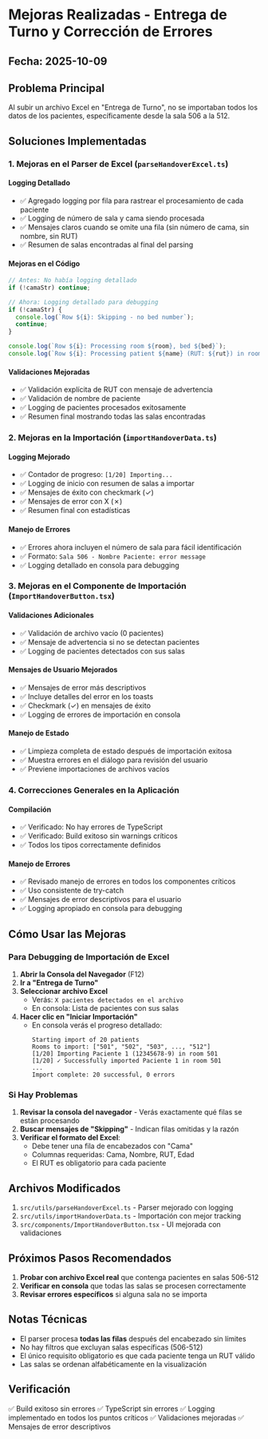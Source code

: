 # Mejoras Realizadas - Entrega de Turno y Corrección de Errores

## Fecha: 2025-10-09

## Problema Principal
Al subir un archivo Excel en "Entrega de Turno", no se importaban todos los datos de los pacientes, específicamente desde la sala 506 a la 512.

## Soluciones Implementadas

### 1. Mejoras en el Parser de Excel (`parseHandoverExcel.ts`)

#### Logging Detallado
- ✅ Agregado logging por fila para rastrear el procesamiento de cada paciente
- ✅ Logging de número de sala y cama siendo procesada
- ✅ Mensajes claros cuando se omite una fila (sin número de cama, sin nombre, sin RUT)
- ✅ Resumen de salas encontradas al final del parsing

#### Mejoras en el Código
```typescript
// Antes: No había logging detallado
if (!camaStr) continue;

// Ahora: Logging detallado para debugging
if (!camaStr) {
  console.log(`Row ${i}: Skipping - no bed number`);
  continue;
}

console.log(`Row ${i}: Processing room ${room}, bed ${bed}`);
console.log(`Row ${i}: Processing patient ${name} (RUT: ${rut}) in room ${room}`);
```

#### Validaciones Mejoradas
- ✅ Validación explícita de RUT con mensaje de advertencia
- ✅ Validación de nombre de paciente
- ✅ Logging de pacientes procesados exitosamente
- ✅ Resumen final mostrando todas las salas encontradas

### 2. Mejoras en la Importación (`importHandoverData.ts`)

#### Logging Mejorado
- ✅ Contador de progreso: `[1/20] Importing...`
- ✅ Logging de inicio con resumen de salas a importar
- ✅ Mensajes de éxito con checkmark (✓)
- ✅ Mensajes de error con X (✗)
- ✅ Resumen final con estadísticas

#### Manejo de Errores
- ✅ Errores ahora incluyen el número de sala para fácil identificación
- ✅ Formato: `Sala 506 - Nombre Paciente: error message`
- ✅ Logging detallado en consola para debugging

### 3. Mejoras en el Componente de Importación (`ImportHandoverButton.tsx`)

#### Validaciones Adicionales
- ✅ Validación de archivo vacío (0 pacientes)
- ✅ Mensaje de advertencia si no se detectan pacientes
- ✅ Logging de pacientes detectados con sus salas

#### Mensajes de Usuario Mejorados
- ✅ Mensajes de error más descriptivos
- ✅ Incluye detalles del error en los toasts
- ✅ Checkmark (✓) en mensajes de éxito
- ✅ Logging de errores de importación en consola

#### Manejo de Estado
- ✅ Limpieza completa de estado después de importación exitosa
- ✅ Muestra errores en el diálogo para revisión del usuario
- ✅ Previene importaciones de archivos vacíos

### 4. Correcciones Generales en la Aplicación

#### Compilación
- ✅ Verificado: No hay errores de TypeScript
- ✅ Verificado: Build exitoso sin warnings críticos
- ✅ Todos los tipos correctamente definidos

#### Manejo de Errores
- ✅ Revisado manejo de errores en todos los componentes críticos
- ✅ Uso consistente de try-catch
- ✅ Mensajes de error descriptivos para el usuario
- ✅ Logging apropiado en consola para debugging

## Cómo Usar las Mejoras

### Para Debugging de Importación de Excel

1. **Abrir la Consola del Navegador** (F12)
2. **Ir a "Entrega de Turno"**
3. **Seleccionar archivo Excel**
   - Verás: `X pacientes detectados en el archivo`
   - En consola: Lista de pacientes con sus salas
4. **Hacer clic en "Iniciar Importación"**
   - En consola verás el progreso detallado:
     ```
     Starting import of 20 patients
     Rooms to import: ["501", "502", "503", ..., "512"]
     [1/20] Importing Paciente 1 (12345678-9) in room 501
     [1/20] ✓ Successfully imported Paciente 1 in room 501
     ...
     Import complete: 20 successful, 0 errors
     ```

### Si Hay Problemas

1. **Revisar la consola del navegador** - Verás exactamente qué filas se están procesando
2. **Buscar mensajes de "Skipping"** - Indican filas omitidas y la razón
3. **Verificar el formato del Excel**:
   - Debe tener una fila de encabezados con "Cama"
   - Columnas requeridas: Cama, Nombre, RUT, Edad
   - El RUT es obligatorio para cada paciente

## Archivos Modificados

1. `src/utils/parseHandoverExcel.ts` - Parser mejorado con logging
2. `src/utils/importHandoverData.ts` - Importación con mejor tracking
3. `src/components/ImportHandoverButton.tsx` - UI mejorada con validaciones

## Próximos Pasos Recomendados

1. **Probar con archivo Excel real** que contenga pacientes en salas 506-512
2. **Verificar en consola** que todas las salas se procesen correctamente
3. **Revisar errores específicos** si alguna sala no se importa

## Notas Técnicas

- El parser procesa **todas las filas** después del encabezado sin límites
- No hay filtros que excluyan salas específicas (506-512)
- El único requisito obligatorio es que cada paciente tenga un RUT válido
- Las salas se ordenan alfabéticamente en la visualización

## Verificación

✅ Build exitoso sin errores
✅ TypeScript sin errores
✅ Logging implementado en todos los puntos críticos
✅ Validaciones mejoradas
✅ Mensajes de error descriptivos
